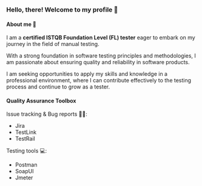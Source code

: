 ### **Hello, there! Welcome to my profile** 👋


#### **About me** 🌱
I am a **certified ISTQB Foundation Level (FL) tester** eager to embark on my journey in the field of manual testing.

With a strong foundation in software testing principles and methodologies, I am passionate about ensuring quality and reliability in software products.



I am seeking opportunities to apply my skills and knowledge in a professional environment, where I can contribute effectively to the testing process and continue to grow as a tester.


#### **Quality Assurance Toolbox**
Issue tracking & Bug reports 🦠📝:
  - Jira
  - TestLink
  - TestRail

Testing tools 💻:
- Postman
- SoapUI
- Jmeter

<!--
**maciej-siciarski/maciej-siciarski** is a ✨ _special_ ✨ repository because its `README.md` (this file) appears on your GitHub profile.

Here are some ideas to get you started:

- 🔭 I’m currently working on ...
- I’m currently learning ...
- 👯 I’m looking to collaborate on ...
- 🤔 I’m looking for help with ...
- 💬 Ask me about ...
- 📫 How to reach me: ...
- 😄 Pronouns: ...
- ⚡ Fun fact: ...
-->
